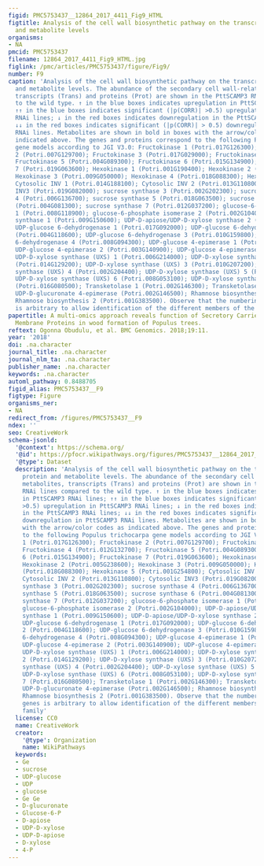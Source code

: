 ```yaml
---
figid: PMC5753437__12864_2017_4411_Fig9_HTML
figtitle: Analysis of the cell wall biosynthetic pathway on the transcript, protein
  and metabolite levels
organisms:
- NA
pmcid: PMC5753437
filename: 12864_2017_4411_Fig9_HTML.jpg
figlink: /pmc/articles/PMC5753437/figure/Fig9/
number: F9
caption: 'Analysis of the cell wall biosynthetic pathway on the transcript, protein
  and metabolite levels. The abundance of the secondary cell wall-related metabolites,
  transcripts (Trans) and proteins (Prot) are shown in the PttSCAMP3 RNAi lines compared
  to the wild type. ↑ in the blue boxes indicates upregulation in PttSCAMP3 RNAi lines;
  ↑↑ in the blue boxes indicates significant (|p(CORR)| >0.5) upregulation in PttSCAMP3
  RNAi lines; ↓ in the red boxes indicates downregulation in the PttSCAMP3 RNAi lines;
  ↓↓ in the red boxes indicates significant (|p(CORR)| > 0.5) downregulation in PttSCAMP3
  RNAi lines. Metabolites are shown in bold in boxes with the arrow/color codes as
  indicated above. The genes and proteins correspond to the following Populus trichocarpa
  gene models according to JGI V3.0: Fructokinase 1 (Potri.017G126300); Fructokinase
  2 (Potri.007G129700); Fructokinase 3 (Potri.017G029000); Fructokinase 4 (Potri.012G132700);
  Fructokinase 5 (Potri.004G089300); Fructokinase 6 (Potri.015G134900); Fructokinase
  7 (Potri.019G063600); Hexokinase 1 (Potri.001G190400); Hexokinase 2 (Potri.005G238600);
  Hexokinase 3 (Potri.009G050000); Hexokinase 4 (Potri.018G088300); Hexokinase 5 (Potri.001G254800);
  Cytosolic INV 1 (Potri.014G188100); Cytosolic INV 2 (Potri.013G110800); Cytosolic
  INV3 (Potri.019G082000); sucrose synthase 3 (Potri.002G202300); sucrose synthase
  4 (Potri.006G136700); sucrose synthase 5 (Potri.018G063500); sucrose synthase 6
  (Potri.004G081300); sucrose synthase 7 (Potri.012G037200); glucose-6-phosphate isomerase
  1 (Potri.008G118900); glucose-6-phosphate isomerase 2 (Potri.002G104000); UDP-D-apiose/UDP-D-xylose
  synthase 1 (Potri.009G150600); UDP-D-apiose/UDP-D-xylose synthase 2 (Potri.004G189900);
  UDP-glucose 6-dehydrogenase 1 (Potri.017G092000); UDP-glucose 6-dehydrogenase 2
  (Potri.004G118600); UDP-glucose 6-dehydrogenase 3 (Potri.010G159800); UDP-glucose
  6-dehydrogenase 4 (Potri.008G094300); UDP-glucose 4-epimerase 1 (Potri.003G123700);
  UDP-glucose 4-epimerase 2 (Potri.003G140900); UDP-glucose 4-epimerase 5 (Potri.001G090700);
  UDP-D-xylose synthase (UXS) 1 (Potri.006G214000); UDP-D-xylose synthase (UXS) 2
  (Potri.014G129200); UDP-D-xylose synthase (UXS) 3 (Potri.010G207200); UDP-D-xylose
  synthase (UXS) 4 (Potri.002G204400); UDP-D-xylose synthase (UXS) 5 (Potri.001G237200);
  UDP-D-xylose synthase (UXS) 6 (Potri.008G053100); UDP-D-xylose synthase (UXS) 7
  (Potri.016G080500); Transketolase 1 (Potri.002G146300); Transketolase 2 (Potri.014G068200);
  UDP-D-glucuronate 4-epimerase (Potri.002G146500); Rhamnose biosynthesis 1 (Potri.006G272700);
  Rhamnose biosynthesis 2 (Potri.001G383500). Observe that the numbering of the genes
  is arbitrary to allow identification of the different members of the gene family'
papertitle: A multi-omics approach reveals function of Secretory Carrier-Associated
  Membrane Proteins in wood formation of​ ​​Populus​​ ​trees.
reftext: Ogonna Obudulu, et al. BMC Genomics. 2018;19:11.
year: '2018'
doi: .na.character
journal_title: .na.character
journal_nlm_ta: .na.character
publisher_name: .na.character
keywords: .na.character
automl_pathway: 0.8488705
figid_alias: PMC5753437__F9
figtype: Figure
organisms_ner:
- NA
redirect_from: /figures/PMC5753437__F9
ndex: ''
seo: CreativeWork
schema-jsonld:
  '@context': https://schema.org/
  '@id': https://pfocr.wikipathways.org/figures/PMC5753437__12864_2017_4411_Fig9_HTML.html
  '@type': Dataset
  description: 'Analysis of the cell wall biosynthetic pathway on the transcript,
    protein and metabolite levels. The abundance of the secondary cell wall-related
    metabolites, transcripts (Trans) and proteins (Prot) are shown in the PttSCAMP3
    RNAi lines compared to the wild type. ↑ in the blue boxes indicates upregulation
    in PttSCAMP3 RNAi lines; ↑↑ in the blue boxes indicates significant (|p(CORR)|
    >0.5) upregulation in PttSCAMP3 RNAi lines; ↓ in the red boxes indicates downregulation
    in the PttSCAMP3 RNAi lines; ↓↓ in the red boxes indicates significant (|p(CORR)| > 0.5)
    downregulation in PttSCAMP3 RNAi lines. Metabolites are shown in bold in boxes
    with the arrow/color codes as indicated above. The genes and proteins correspond
    to the following Populus trichocarpa gene models according to JGI V3.0: Fructokinase
    1 (Potri.017G126300); Fructokinase 2 (Potri.007G129700); Fructokinase 3 (Potri.017G029000);
    Fructokinase 4 (Potri.012G132700); Fructokinase 5 (Potri.004G089300); Fructokinase
    6 (Potri.015G134900); Fructokinase 7 (Potri.019G063600); Hexokinase 1 (Potri.001G190400);
    Hexokinase 2 (Potri.005G238600); Hexokinase 3 (Potri.009G050000); Hexokinase 4
    (Potri.018G088300); Hexokinase 5 (Potri.001G254800); Cytosolic INV 1 (Potri.014G188100);
    Cytosolic INV 2 (Potri.013G110800); Cytosolic INV3 (Potri.019G082000); sucrose
    synthase 3 (Potri.002G202300); sucrose synthase 4 (Potri.006G136700); sucrose
    synthase 5 (Potri.018G063500); sucrose synthase 6 (Potri.004G081300); sucrose
    synthase 7 (Potri.012G037200); glucose-6-phosphate isomerase 1 (Potri.008G118900);
    glucose-6-phosphate isomerase 2 (Potri.002G104000); UDP-D-apiose/UDP-D-xylose
    synthase 1 (Potri.009G150600); UDP-D-apiose/UDP-D-xylose synthase 2 (Potri.004G189900);
    UDP-glucose 6-dehydrogenase 1 (Potri.017G092000); UDP-glucose 6-dehydrogenase
    2 (Potri.004G118600); UDP-glucose 6-dehydrogenase 3 (Potri.010G159800); UDP-glucose
    6-dehydrogenase 4 (Potri.008G094300); UDP-glucose 4-epimerase 1 (Potri.003G123700);
    UDP-glucose 4-epimerase 2 (Potri.003G140900); UDP-glucose 4-epimerase 5 (Potri.001G090700);
    UDP-D-xylose synthase (UXS) 1 (Potri.006G214000); UDP-D-xylose synthase (UXS)
    2 (Potri.014G129200); UDP-D-xylose synthase (UXS) 3 (Potri.010G207200); UDP-D-xylose
    synthase (UXS) 4 (Potri.002G204400); UDP-D-xylose synthase (UXS) 5 (Potri.001G237200);
    UDP-D-xylose synthase (UXS) 6 (Potri.008G053100); UDP-D-xylose synthase (UXS)
    7 (Potri.016G080500); Transketolase 1 (Potri.002G146300); Transketolase 2 (Potri.014G068200);
    UDP-D-glucuronate 4-epimerase (Potri.002G146500); Rhamnose biosynthesis 1 (Potri.006G272700);
    Rhamnose biosynthesis 2 (Potri.001G383500). Observe that the numbering of the
    genes is arbitrary to allow identification of the different members of the gene
    family'
  license: CC0
  name: CreativeWork
  creator:
    '@type': Organization
    name: WikiPathways
  keywords:
  - Ge
  - sucrose
  - UDP-glucose
  - UDP
  - glucose
  - Ge Ge
  - D-glucuronate
  - Glucose-6-P
  - D-apiose
  - UDP-D-xylose
  - UDP-D-apiose
  - D-xylose
  - 4-P
---
```

